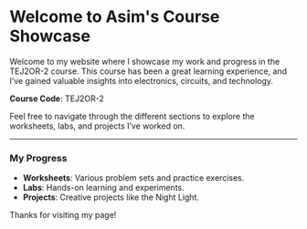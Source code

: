 # Welcome to Asim's Course Showcase

Welcome to my website where I showcase my work and progress in the TEJ2OR-2 course. This course has been a great learning experience, and I’ve gained valuable insights into electronics, circuits, and technology.

**Course Code**: TEJ2OR-2

Feel free to navigate through the different sections to explore the worksheets, labs, and projects I’ve worked on.

---

### My Progress
- **Worksheets**: Various problem sets and practice exercises.
- **Labs**: Hands-on learning and experiments.
- **Projects**: Creative projects like the Night Light.

Thanks for visiting my page!

